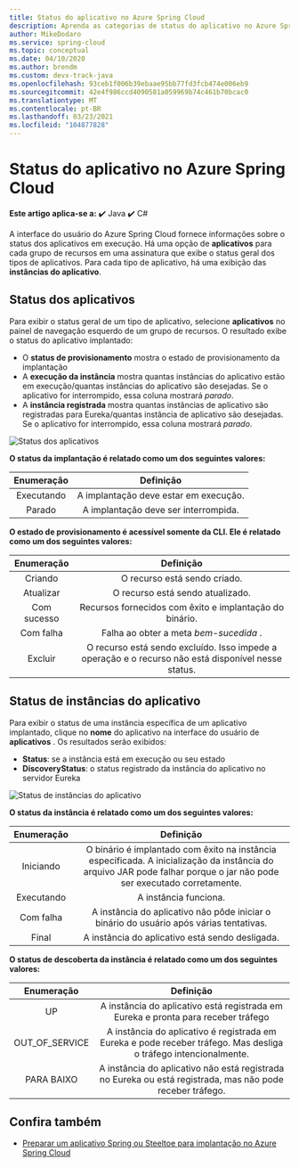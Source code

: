 ```yaml
---
title: Status do aplicativo no Azure Spring Cloud
description: Aprenda as categorias de status do aplicativo no Azure Spring Cloud
author: MikeDodaro
ms.service: spring-cloud
ms.topic: conceptual
ms.date: 04/10/2020
ms.author: brendm
ms.custom: devx-track-java
ms.openlocfilehash: 93ceb1f006b39ebaae95bb77fd3fcb474e006eb9
ms.sourcegitcommit: 42e4f986ccd4090581a059969b74c461b70bcac0
ms.translationtype: MT
ms.contentlocale: pt-BR
ms.lasthandoff: 03/23/2021
ms.locfileid: "104877828"
---
```

# <a name="app-status-in-azure-spring-cloud"></a>Status do aplicativo no Azure Spring Cloud

**Este artigo aplica-se a:** ✔️ Java ✔️ C#

A interface do usuário do Azure Spring Cloud fornece informações sobre o status dos aplicativos em execução.  Há uma opção de **aplicativos** para cada grupo de recursos em uma assinatura que exibe o status geral dos tipos de aplicativos.  Para cada tipo de aplicativo, há uma exibição das **instâncias do aplicativo**.

## <a name="apps-status"></a>Status dos aplicativos
Para exibir o status geral de um tipo de aplicativo, selecione **aplicativos** no painel de navegação esquerdo de um grupo de recursos. O resultado exibe o status do aplicativo implantado:

* O **status de provisionamento** mostra o estado de provisionamento da implantação
* A **execução da instância** mostra quantas instâncias do aplicativo estão em execução/quantas instâncias do aplicativo são desejadas. Se o aplicativo for interrompido, essa coluna mostrará *parado*.
* A **instância registrada** mostra quantas instâncias de aplicativo são registradas para Eureka/quantas instância de aplicativo são desejadas. Se o aplicativo for interrompido, essa coluna mostrará *parado*.


 ![Status dos aplicativos](media/spring-cloud-concept-app-status/apps-ui-status.png)

**O status da implantação é relatado como um dos seguintes valores:**

| Enumeração | Definição |
|:--:|:----------------:|
| Executando | A implantação deve estar em execução. |
| Parado | A implantação deve ser interrompida. |

**O estado de provisionamento é acessível somente da CLI.  Ele é relatado como um dos seguintes valores:**

| Enumeração | Definição |
|:--:|:----------------:|
| Criando | O recurso está sendo criado. |
| Atualizar | O recurso está sendo atualizado. |
| Com sucesso | Recursos fornecidos com êxito e implantação do binário. |
| Com falha | Falha ao obter a meta *bem-sucedida* . |
| Excluir | O recurso está sendo excluído. Isso impede a operação e o recurso não está disponível nesse status. |

## <a name="app-instances-status"></a>Status de instâncias do aplicativo

Para exibir o status de uma instância específica de um aplicativo implantado, clique no **nome** do aplicativo na interface do usuário de **aplicativos** . Os resultados serão exibidos:
* **Status**: se a instância está em execução ou seu estado
* **DiscoveryStatus**: o status registrado da instância do aplicativo no servidor Eureka

 ![Status de instâncias do aplicativo](media/spring-cloud-concept-app-status/apps-ui-instance-status.png)

**O status da instância é relatado como um dos seguintes valores:**

| Enumeração | Definição |
|:--:|:----------------:|
| Iniciando | O binário é implantado com êxito na instância especificada. A inicialização da instância do arquivo JAR pode falhar porque o jar não pode ser executado corretamente. |
| Executando | A instância funciona. |
| Com falha | A instância do aplicativo não pôde iniciar o binário do usuário após várias tentativas. |
| Final | A instância do aplicativo está sendo desligada. |

**O status de descoberta da instância é relatado como um dos seguintes valores:**

| Enumeração | Definição |
|:--:|:----------------:|
| UP | A instância do aplicativo está registrada em Eureka e pronta para receber tráfego |
| OUT_OF_SERVICE | A instância do aplicativo é registrada em Eureka e pode receber tráfego. Mas desliga o tráfego intencionalmente. |
| PARA BAIXO | A instância do aplicativo não está registrada no Eureka ou está registrada, mas não pode receber tráfego. |


## <a name="see-also"></a>Confira também
* [Preparar um aplicativo Spring ou Steeltoe para implantação no Azure Spring Cloud](how-to-prepare-app-deployment.md)